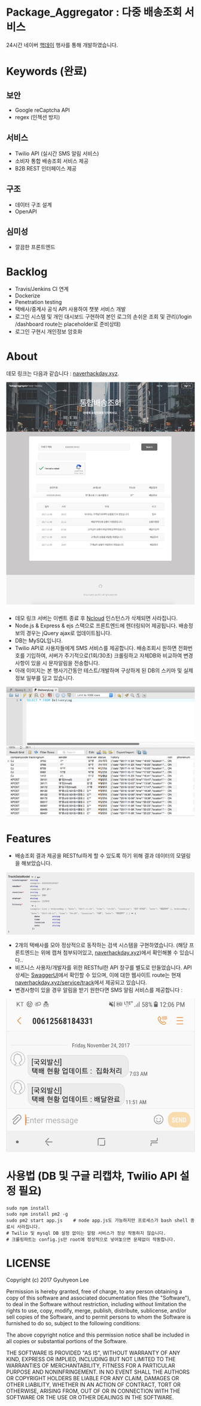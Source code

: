 # Package_Aggregator : 다중 배송조회 서비스
24시간 네이버 [핵데이](https://github.com/NAVER-CAMPUS-HACKDAY/common) 행사를 통해 개발하였습니다.  
  
# Keywords (완료)
## 보안
- Google reCaptcha API
- regex (인젝션 방지)
## 서비스
- Twilio API (실시간 SMS 알림 서비스)
- 소비자 통합 배송조회 서비스 제공
- B2B REST 인터페이스 제공
## 구조
- 데이터 구조 설계
- OpenAPI
## 심미성
- 깔끔한 프론트엔드

# Backlog
- Travis/Jenkins CI 연계
- Dockerize
- Penetration testing
- 택배사/중계사 공식 API 사용하여 챗봇 서비스 개발
- 로그인 시스템 및 개인 대시보드 구현하여 본인 로그의 손쉬운 조회 및 관리(/login /dashboard route는 placeholder로 준비상태)
- 로그인 구현시 개인정보 암호화
  
# About
데모 링크는 다음과 같습니다 : [naverhackday.xyz](http://naverhackday.xyz).  
  
![Website capture](./static_presentation/webpage.png)
- 데모 링크 서버는 이벤트 종료 후 [Ncloud](https://www.ncloud.com/) 인스턴스가 삭제되면 사라집니다.
- Node.js & Express & ejs 스택으로 프론트엔드에 렌더링되어 제공됩니다. 배송정보의 경우는 jQuery ajax로 업데이트됩니다.  
- DB는 MySQL입니다.
- Twilio API로 사용자들에게 SMS 서비스를 제공합니다. 배송조회시 원하면 전화번호를 기입하여, 서버가 주기적으로(1회/30초) 크롤링하고 자체DB와 비교하여 변경사항이 있을 시 문자알림을 전송합니다.
- 아래 이미지는 본 행사기간동안 테스트/개발하며 구상하게 된 DB의 스키마 및 실제 정보 일부를 담고 있습니다.  
  
![DB capture](./static_presentation/dbsnapshot.png)  

# Features
- 배송조회 결과 제공을 RESTful하게 할 수 있도록 하기 위해 결과 데이터의 모델링을 해보았습니다.
  
![Model](./static_presentation/datamodel.png)
  
- 2개의 택배사를 모아 정상적으로 동작하는 검색 시스템을 구현하였습니다.
(해당 프론트엔드는 위에 캡쳐 첨부되어있고, [naverhackday.xyz](http://naverhackday.xyz))에서 확인해볼 수 있습니다..
- 비즈니스 사용자/개발자를 위한 RESTful한 API 창구를 별도로 만들었습니다. API상세는 [SwaggerUI](https://app.swaggerhub.com/apis/gyuhyeon5/PackageAggregator/1.0.0)에서 확인할 수 있으며, 이에 대한 웹사이트 route는 현재 [naverhackday.xyz/service/track](http://naverhackday.xyz/service/track)에서 제공되고 있습니다.  
- 변경사항이 있을 경우 알림을 받기 원한다면 SMS 알림 서비스를 제공합니다 :  
  
![SMS](./static_presentation/notification.png)  


# 사용법 (DB 및 구글 리캡챠, Twilio API 설정 필요)
```
sudo npm install
sudo npm install pm2 -g
sudo pm2 start app.js    # node app.js도 가능하지만 프로세스가 bash shell 종료시 사라집니다.
# Twilio 및 mysql DB 설정 없이는 알람 서비스가 정상 작동하지 않습니다.
# 크롤링파트는 config.js만 root에 정상적으로 넣어놓으면 문제없이 작동합니다.
```

# LICENSE
Copyright (c) 2017 Gyuhyeon Lee

Permission is hereby granted, free of charge, to any person obtaining a copy of this software and associated documentation files (the "Software"), to deal in the Software without restriction, including without limitation the rights to use, copy, modify, merge, publish, distribute, sublicense, and/or sell copies of the Software, and to permit persons to whom the Software is furnished to do so, subject to the following conditions:

The above copyright notice and this permission notice shall be included in all copies or substantial portions of the Software.

THE SOFTWARE IS PROVIDED "AS IS", WITHOUT WARRANTY OF ANY KIND, EXPRESS OR IMPLIED, INCLUDING BUT NOT LIMITED TO THE WARRANTIES OF MERCHANTABILITY, FITNESS FOR A PARTICULAR PURPOSE AND NONINFRINGEMENT. IN NO EVENT SHALL THE AUTHORS OR COPYRIGHT HOLDERS BE LIABLE FOR ANY CLAIM, DAMAGES OR OTHER LIABILITY, WHETHER IN AN ACTION OF CONTRACT, TORT OR OTHERWISE, ARISING FROM, OUT OF OR IN CONNECTION WITH THE SOFTWARE OR THE USE OR OTHER DEALINGS IN THE SOFTWARE.
